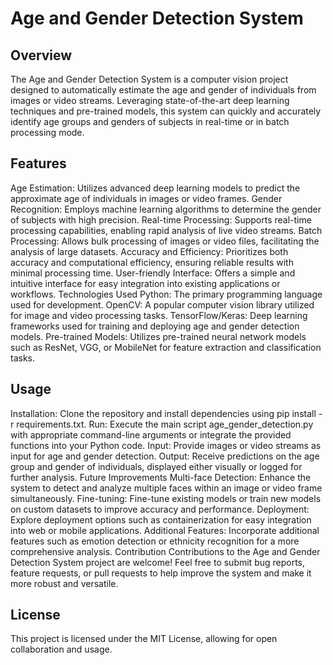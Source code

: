 # Age and Gender Detection System
## Overview
The Age and Gender Detection System is a computer vision project designed to automatically estimate the age and gender of individuals from images or video streams. Leveraging state-of-the-art deep learning techniques and pre-trained models, this system can quickly and accurately identify age groups and genders of subjects in real-time or in batch processing mode.

## Features
Age Estimation: Utilizes advanced deep learning models to predict the approximate age of individuals in images or video frames.
Gender Recognition: Employs machine learning algorithms to determine the gender of subjects with high precision.
Real-time Processing: Supports real-time processing capabilities, enabling rapid analysis of live video streams.
Batch Processing: Allows bulk processing of images or video files, facilitating the analysis of large datasets.
Accuracy and Efficiency: Prioritizes both accuracy and computational efficiency, ensuring reliable results with minimal processing time.
User-friendly Interface: Offers a simple and intuitive interface for easy integration into existing applications or workflows.
Technologies Used
Python: The primary programming language used for development.
OpenCV: A popular computer vision library utilized for image and video processing tasks.
TensorFlow/Keras: Deep learning frameworks used for training and deploying age and gender detection models.
Pre-trained Models: Utilizes pre-trained neural network models such as ResNet, VGG, or MobileNet for feature extraction and classification tasks.
## Usage
Installation: Clone the repository and install dependencies using pip install -r requirements.txt.
Run: Execute the main script age_gender_detection.py with appropriate command-line arguments or integrate the provided functions into your Python code.
Input: Provide images or video streams as input for age and gender detection.
Output: Receive predictions on the age group and gender of individuals, displayed either visually or logged for further analysis.
Future Improvements
Multi-face Detection: Enhance the system to detect and analyze multiple faces within an image or video frame simultaneously.
Fine-tuning: Fine-tune existing models or train new models on custom datasets to improve accuracy and performance.
Deployment: Explore deployment options such as containerization for easy integration into web or mobile applications.
Additional Features: Incorporate additional features such as emotion detection or ethnicity recognition for a more comprehensive analysis.
Contribution
Contributions to the Age and Gender Detection System project are welcome! Feel free to submit bug reports, feature requests, or pull requests to help improve the system and make it more robust and versatile.

## License
This project is licensed under the MIT License, allowing for open collaboration and usage.
